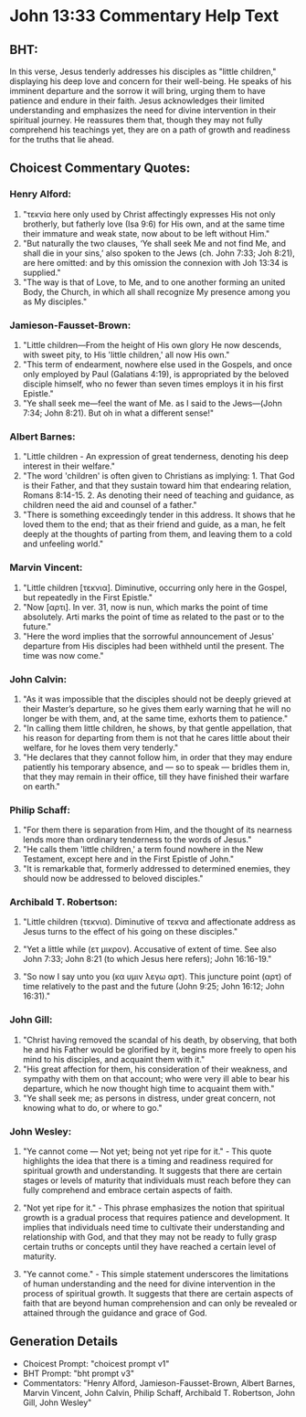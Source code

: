 # John 13:33 Commentary Help Text

## BHT:
In this verse, Jesus tenderly addresses his disciples as "little children," displaying his deep love and concern for their well-being. He speaks of his imminent departure and the sorrow it will bring, urging them to have patience and endure in their faith. Jesus acknowledges their limited understanding and emphasizes the need for divine intervention in their spiritual journey. He reassures them that, though they may not fully comprehend his teachings yet, they are on a path of growth and readiness for the truths that lie ahead.

## Choicest Commentary Quotes:
### Henry Alford:
1. "τεκνία here only used by Christ affectingly expresses His not only brotherly, but fatherly love (Isa 9:6) for His own, and at the same time their immature and weak state, now about to be left without Him."
2. "But naturally the two clauses, ‘Ye shall seek Me and not find Me, and shall die in your sins,’ also spoken to the Jews (ch. John 7:33; Joh 8:21), are here omitted: and by this omission the connexion with Joh 13:34 is supplied."
3. "The way is that of Love, to Me, and to one another forming an united Body, the Church, in which all shall recognize My presence among you as My disciples."

### Jamieson-Fausset-Brown:
1. "Little children—From the height of His own glory He now descends, with sweet pity, to His 'little children,' all now His own." 
2. "This term of endearment, nowhere else used in the Gospels, and once only employed by Paul (Galatians 4:19), is appropriated by the beloved disciple himself, who no fewer than seven times employs it in his first Epistle." 
3. "Ye shall seek me—feel the want of Me. as I said to the Jews—(John 7:34; John 8:21). But oh in what a different sense!"

### Albert Barnes:
1. "Little children - An expression of great tenderness, denoting his deep interest in their welfare."
2. "The word 'children' is often given to Christians as implying: 1. That God is their Father, and that they sustain toward him that endearing relation, Romans 8:14-15. 2. As denoting their need of teaching and guidance, as children need the aid and counsel of a father."
3. "There is something exceedingly tender in this address. It shows that he loved them to the end; that as their friend and guide, as a man, he felt deeply at the thoughts of parting from them, and leaving them to a cold and unfeeling world."

### Marvin Vincent:
1. "Little children [τεκνια]. Diminutive, occurring only here in the Gospel, but repeatedly in the First Epistle." 
2. "Now [αρτι]. In ver. 31, now is nun, which marks the point of time absolutely. Arti marks the point of time as related to the past or to the future." 
3. "Here the word implies that the sorrowful announcement of Jesus' departure from His disciples had been withheld until the present. The time was now come."

### John Calvin:
1. "As it was impossible that the disciples should not be deeply grieved at their Master’s departure, so he gives them early warning that he will no longer be with them, and, at the same time, exhorts them to patience."
2. "In calling them little children, he shows, by that gentle appellation, that his reason for departing from them is not that he cares little about their welfare, for he loves them very tenderly."
3. "He declares that they cannot follow him, in order that they may endure patiently his temporary absence, and — so to speak — bridles them in, that they may remain in their office, till they have finished their warfare on earth."

### Philip Schaff:
1. "For them there is separation from Him, and the thought of its nearness lends more than ordinary tenderness to the words of Jesus."
2. "He calls them 'little children,' a term found nowhere in the New Testament, except here and in the First Epistle of John."
3. "It is remarkable that, formerly addressed to determined enemies, they should now be addressed to beloved disciples."

### Archibald T. Robertson:
1. "Little children (τεκνια). Diminutive of τεκνα and affectionate address as Jesus turns to the effect of his going on these disciples." 

2. "Yet a little while (ετ μικρον). Accusative of extent of time. See also John 7:33; John 8:21 (to which Jesus here refers); John 16:16-19." 

3. "So now I say unto you (κα υμιν λεγω αρτ). This juncture point (αρτ) of time relatively to the past and the future (John 9:25; John 16:12; John 16:31)."

### John Gill:
1. "Christ having removed the scandal of his death, by observing, that both he and his Father would be glorified by it, begins more freely to open his mind to his disciples, and acquaint them with it."
2. "His great affection for them, his consideration of their weakness, and sympathy with them on that account; who were very ill able to bear his departure, which he now thought high time to acquaint them with."
3. "Ye shall seek me; as persons in distress, under great concern, not knowing what to do, or where to go."

### John Wesley:
1. "Ye cannot come — Not yet; being not yet ripe for it." - This quote highlights the idea that there is a timing and readiness required for spiritual growth and understanding. It suggests that there are certain stages or levels of maturity that individuals must reach before they can fully comprehend and embrace certain aspects of faith.

2. "Not yet ripe for it." - This phrase emphasizes the notion that spiritual growth is a gradual process that requires patience and development. It implies that individuals need time to cultivate their understanding and relationship with God, and that they may not be ready to fully grasp certain truths or concepts until they have reached a certain level of maturity.

3. "Ye cannot come." - This simple statement underscores the limitations of human understanding and the need for divine intervention in the process of spiritual growth. It suggests that there are certain aspects of faith that are beyond human comprehension and can only be revealed or attained through the guidance and grace of God.


## Generation Details
- Choicest Prompt: "choicest prompt v1"
- BHT Prompt: "bht prompt v3"
- Commentators: "Henry Alford, Jamieson-Fausset-Brown, Albert Barnes, Marvin Vincent, John Calvin, Philip Schaff, Archibald T. Robertson, John Gill, John Wesley"
